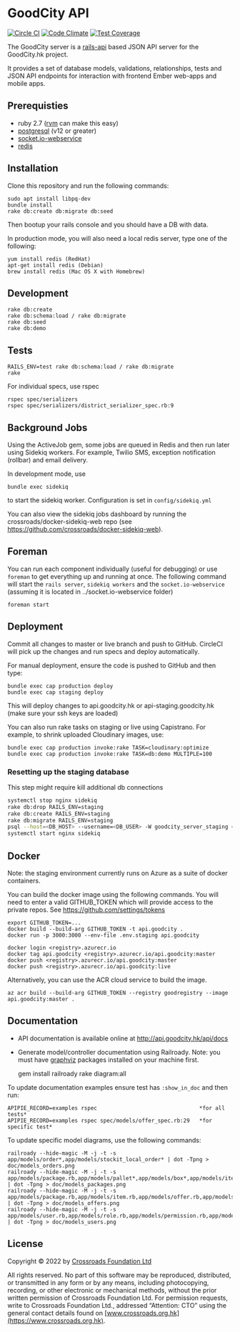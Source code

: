 # GoodCity API
[![Circle CI](https://circleci.com/gh/crossroads/api.goodcity.svg?style=svg)](https://circleci.com/gh/crossroads/api.goodcity)
[![Code Climate](https://codeclimate.com/github/crossroads/api.goodcity/badges/gpa.svg)](https://codeclimate.com/github/crossroads/api.goodcity)
[![Test Coverage](https://codeclimate.com/github/crossroads/api.goodcity/badges/coverage.svg)](https://codeclimate.com/github/crossroads/api.goodcity)

The GoodCity server is a [rails-api](https://github.com/rails-api/rails-api) based JSON API server for the GoodCity.hk project.

It provides a set of database models, validations, relationships, tests and JSON API endpoints for interaction with frontend Ember web-apps and mobile apps.

## Prerequisties

* ruby 2.7 ([rvm](http://rvm.io/) can make this easy)
* [postgresql](http://www.postgresql.org/) (v12 or greater)
* [socket.io-webservice](https://github.com/crossroads/socket.io-webservice)
* [redis](http://redis.io/)

## Installation

Clone this repository and run the following commands:

    sudo apt install libpq-dev
    bundle install
    rake db:create db:migrate db:seed

Then bootup your rails console and you should have a DB with data.

In production mode, you will also need a local redis server, type one of the following:

    yum install redis (RedHat)
    apt-get install redis (Debian)
    brew install redis (Mac OS X with Homebrew)

## Development

    rake db:create
    rake db:schema:load / rake db:migrate
    rake db:seed
    rake db:demo

## Tests

    RAILS_ENV=test rake db:schema:load / rake db:migrate
    rake

For individual specs, use rspec

    rspec spec/serializers
    rspec spec/serializers/district_serializer_spec.rb:9

## Background Jobs

Using the ActiveJob gem, some jobs are queued in Redis and then run later using Sidekiq workers.
For example, Twilio SMS, exception notification (rollbar) and email delivery.

In development mode, use

    bundle exec sidekiq

to start the sidekiq worker. Configuration is set in ```config/sidekiq.yml```

You can also view the sidekiq jobs dashboard by running the crossroads/docker-sidekiq-web repo (see https://github.com/crossroads/docker-sidekiq-web).

## Foreman

You can run each component individually (useful for debugging) or use ```foreman``` to get everything up and running at once.
The following command will start the ```rails server```, ```sidekiq workers``` and the ```socket.io-webservice``` (assuming it is located in ../socket.io-webservice folder)

    foreman start

## Deployment

Commit all changes to master or live branch and push to GitHub. CircleCI will pick up the changes and run specs and deploy automatically.

For manual deployment, ensure the code is pushed to GitHub and then type:

    bundle exec cap production deploy
    bundle exec cap staging deploy

This will deploy changes to api.goodcity.hk or api-staging.goodcity.hk (make sure your ssh keys are loaded)

You can also run rake tasks on staging or live using Capistrano. For example, to shrink uploaded Cloudinary images, use:

    bundle exec cap production invoke:rake TASK=cloudinary:optimize
    bundle exec cap production invoke:rake TASK=db:demo MULTIPLE=100


### Resetting up the staging database

This step might require kill additional db connections

```bash
systemctl stop nginx sidekiq
rake db:drop RAILS_ENV=staging
rake db:create RAILS_ENV=staging
rake db:migrate RAILS_ENV=staging
psql --host=<DB_HOST> --username=<DB_USER> -W goodcity_server_staging < /opt/rails/goodcity_server/shared/dump-goodcity_server_staging-202006041601.sql
systemctl start nginx sidekiq
```

## Docker

Note: the staging environment currently runs on Azure as a suite of docker containers.

You can build the docker image using the following commands. You will need to enter a valid GITHUB_TOKEN which will provide access to the private repos. See https://github.com/settings/tokens

```
export GITHUB_TOKEN=...
docker build --build-arg GITHUB_TOKEN -t api.goodcity .
docker run -p 3000:3000 --env-file .env.staging api.goodcity

docker login <registry>.azurecr.io
docker tag api.goodcity <registry>.azurecr.io/api.goodcity:master
docker push <registry>.azurecr.io/api.goodcity:master
docker push <registry>.azurecr.io/api.goodcity:live
```

Alternatively, you can use the ACR cloud service to build the image.

```
az acr build --build-arg GITHUB_TOKEN --registry goodregistry --image api.goodcity:master .
```

## Documentation

* API documentation is available online at http://api.goodcity.hk/api/docs
* Generate model/controller documentation using Railroady. Note: you must have [graphviz](http://www.graphviz.org/) packages installed on your machine first.

    gem install railroady
    rake diagram:all

To update documentation examples ensure test has `:show_in_doc` and then run:

    APIPIE_RECORD=examples rspec                                *for all tests*
    APIPIE_RECORD=examples rspec spec/models/offer_spec.rb:29   *for specific test*

To update specific model diagrams, use the following commands:

    railroady --hide-magic -M -j -t -s app/models/order*,app/models/stockit_local_order* | dot -Tpng > doc/models_orders.png
    railroady --hide-magic -M -j -t -s app/models/package.rb,app/models/pallet*,app/models/box*,app/models/item*,app/models/package_type*,app/models/packages_location.rb | dot -Tpng > doc/models_packages.png
    railroady --hide-magic -M -j -t -s app/models/package.rb,app/models/item.rb,app/models/offer.rb,app/models/message.rb,app/models/user.rb,app/models/delivery.rb,app/models/schedule.rb,app/models/address.rb,app/models/contact.rb | dot -Tpng > doc/models_offers.png
    railroady --hide-magic -M -j -t -s app/models/user.rb,app/models/role.rb,app/models/permission.rb,app/models/role_permission.rb,app/models/user_role.rb,app/models/auth_token.rb,app/models/organisation.rb,app/models/organisations_user.rb,app/models/address.rb | dot -Tpng > doc/models_users.png

## License

Copyright © 2022 by [Crossroads Foundation Ltd](https://www.crossroads.org.hk)

All rights reserved. No part of this software may be reproduced, distributed, or transmitted in any form or by any means, including photocopying, recording, or other electronic or mechanical methods, without the prior written permission of Crossroads Foundation Ltd. For permission requests, write to Crossroads Foundation Ltd., addressed “Attention: CTO” using the general contact details found on [www.crossroads.org.hk](https://www.crossroads.org.hk).
